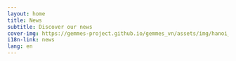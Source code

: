 ```yaml
---
layout: home
title: News
subtitle: Discover our news
cover-img: https://gemmes-project.github.io/gemmes_vn/assets/img/hanoi_bridge.jpg
i18n-link: news
lang: en
---
```


